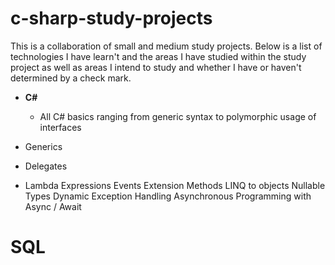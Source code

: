 # c-sharp-study-projects
This is a collaboration of small and medium study projects. Below is a list of technologies I have learn't and the areas I have studied within the study project as well as areas I intend to study and whether I have or haven't determined by a check mark.

- **C#**
  - All C# basics ranging from generic syntax to polymorphic usage of interfaces

- Generics
- Delegates
- Lambda Expressions
Events
Extension Methods
LINQ to objects
Nullable Types
Dynamic
Exception Handling
Asynchronous Programming with Async / Await 

# SQL
